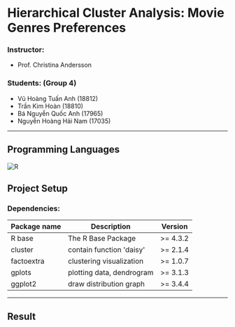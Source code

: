 # Hierarchical Cluster Analysis: Movie Genres Preferences

### Instructor: 
- Prof. Christina Andersson

### Students: (Group 4)
- Vũ Hoàng Tuấn Anh (18812) 
- Trần Kim Hoàn (18810)
- Bá Nguyễn Quốc Anh (17965) 
- Nguyễn Hoàng Hải Nam (17035)

---------------------
## Programming Languages
 ![R][R.R] 

## Project Setup

### Dependencies:

| Package name      | Description                       | Version       |
| -----------       | -----------                       | -----         |
| R base            | The R Base Package                | >= 4.3.2      |
| cluster           | contain function 'daisy'          | >= 2.1.4      |
| factoextra        | clustering visualization          | >= 1.0.7      |
| gplots            | plotting data, dendrogram         | >= 3.1.3      |
| ggplot2           | draw distribution graph           | >= 3.4.4      |


--------------------

## Result




[R.R]: https://img.shields.io/badge/R-276DC3?style=for-the-badge&logo=r&logoColor=white